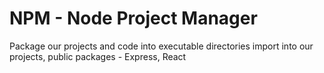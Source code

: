 # NPM - Node Project Manager 

Package our projects and code into executable directories
import into our projects, public packages - Express, React